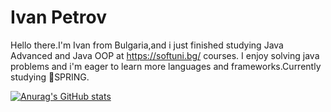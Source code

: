 # Ivan Petrov



Hello there.I'm Ivan from Bulgaria,and i just finished studying Java Advanced and Java OOP at https://softuni.bg/ courses.
I enjoy solving java problems and i'm eager to learn more languages and frameworks.Currently studying 🌱SPRING.

<!--
**IvanMPetrov/IvanMPetrov** is a ✨ _special_ ✨ repository because its `README.md` (this file) appears on your GitHub profile.

[![Anurag's GitHub stats](https://github-readme-stats.vercel.app/api?username=anuraghazra)](https://github.com/anuraghazra/github-readme-stats)

Here are some ideas to get you started:

- 🔭 I’m currently working on ...
- 🌱 I’m currently learning ...
- 👯 I’m looking to collaborate on ...
- 🤔 I’m looking for help with ...
- 💬 Ask me about ...
- 📫 How to reach me: ...
- 😄 Pronouns: ...
- ⚡ Fun fact: ...

-->


[![Anurag's GitHub stats](https://github-readme-stats.vercel.app/api?username=IvanMPetrov)](https://github.com/anuraghazra/github-readme-stats)

